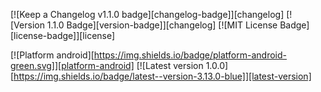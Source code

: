 [![Keep a Changelog v1.1.0 badge][changelog-badge]][changelog] [![Version 1.1.0 Badge][version-badge]][changelog] [![MIT License Badge][license-badge]][license]

[![Platform android][https://img.shields.io/badge/platform-android-green.svg]][platform-android]
[![Latest version 1.0.0][https://img.shields.io/badge/latest--version-3.13.0-blue]][latest-version]